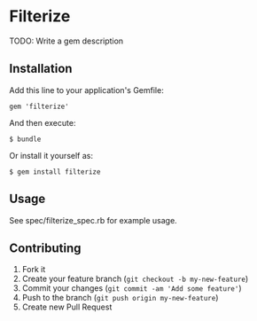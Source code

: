 # Filterize

TODO: Write a gem description

## Installation

Add this line to your application's Gemfile:

    gem 'filterize'

And then execute:

    $ bundle

Or install it yourself as:

    $ gem install filterize

## Usage

  See spec/filterize_spec.rb for example usage.

## Contributing

1. Fork it
2. Create your feature branch (`git checkout -b my-new-feature`)
3. Commit your changes (`git commit -am 'Add some feature'`)
4. Push to the branch (`git push origin my-new-feature`)
5. Create new Pull Request
